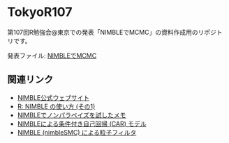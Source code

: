 # TokyoR107

第107回R勉強会@東京での発表「NIMBLEでMCMC」の資料作成用のリポジトリです。

発表ファイル: [NIMBLEでMCMC](https://ito4303.github.io/NIMBLE-MCMC.html)

## 関連リンク

- [NIMBLE公式ウェブサイト](https://r-nimble.org/)
- [R: NIMBLE の使い方 (その1)](https://qiita.com/ekzemplaro/items/d4c5de54e7939b68c4f5)
- [NIMBLEでノンパラベイズを試したメモ](https://statmodeling.hatenablog.com/entry/nimble-nonparametric-bayes)
- [NIMBLEによる条件付き自己回帰 (CAR) モデル](https://ito4303.sakura.ne.jp/posts/2023-06-20-nimble-car/)
- [NIMBLE (nimbleSMC) による粒子フィルタ](https://ito4303.sakura.ne.jp/posts/2023-06-22-nimble-particle-filter/)
